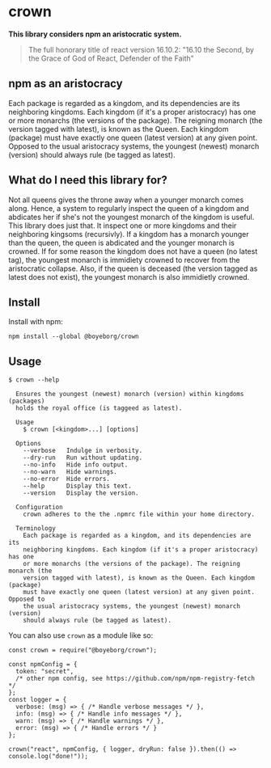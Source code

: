 # crown

**This library considers npm an aristocratic system.**

> The full honorary title of react version 16.10.2: "16.10 the Second, by the
> Grace of God of React, Defender of the Faith"

## npm as an aristocracy

Each package is regarded as a kingdom, and its dependencies are its
neighboring kingdoms. Each kingdom (if it's a proper aristocracy) has one or
more monarchs (the versions of the package). The reigning monarch (the version
tagged with latest), is known as the Queen. Each kingdom (package) must have
exactly one queen (latest version) at any given point. Opposed to the usual
aristocracy systems, the youngest (newest) monarch (version) should always rule
(be tagged as latest).

## What do I need this library for?

Not all queens gives the throne away when a younger monarch comes along. Hence,
a system to regularly inspect the queen of a kingdom and abdicates her if she's
not the youngest monarch of the kingdom is useful. This library does just that.
It inspect one or more kingdoms and their neighboring kingsoms (recursivly).
If a kingdom has a monarch younger than the queen, the queen is abdicated and
the younger monarch is crowned. If for some reason the kingdom does not have a
queen (no latest tag), the youngest monarch is immidiety crowned to recover
from the aristocratic collapse. Also, if the queen is deceased (the version
tagged as latest does not exist), the youngest monarch is also immidietly
crowned.

## Install

Install with npm:

```
npm install --global @boyeborg/crown
```

## Usage

```
$ crown --help

  Ensures the youngest (newest) monarch (version) within kingdoms (packages)
  holds the royal office (is taggeed as latest).

  Usage
    $ crown [<kingdom>...] [options]

  Options
    --verbose   Indulge in verbosity.
    --dry-run   Run without updating.
    --no-info   Hide info output.
    --no-warn   Hide warnings.
    --no-error  Hide errors.
    --help      Display this text.
    --version   Display the version.

  Configuration
    crown adheres to the the .npmrc file within your home directory.

  Terminology
    Each package is regarded as a kingdom, and its dependencies are its
    neighboring kingdoms. Each kingdom (if it's a proper aristocracy) has one
    or more monarchs (the versions of the package). The reigning monarch (the
    version tagged with latest), is known as the Queen. Each kingdom (package)
    must have exactly one queen (latest version) at any given point. Opposed to
    the usual aristocracy systems, the youngest (newest) monarch (version)
    should always rule (be tagged as latest).
```

You can also use `crown` as a module like so:

```node
const crown = require("@boyeborg/crown");

const npmConfig = {
  token: "secret",
  /* other npm config, see https://github.com/npm/npm-registry-fetch */
};
const logger = {
  verbose: (msg) => { /* Handle verbose messages */ },
  info: (msg) => { /* Handle info messages */ },
  warn: (msg) => { /* Handle warnings */ },
  error: (msg) => { /* Handle errors */ }
};

crown("react", npmConfig, { logger, dryRun: false }).then(() => console.log("done!"));
```
